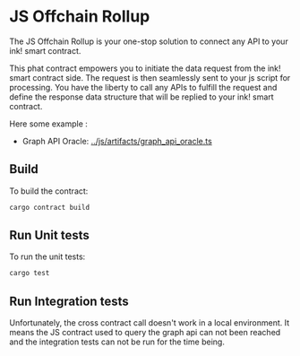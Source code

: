 # JS Offchain Rollup

The JS Offchain Rollup is your one-stop solution to connect any API to your ink! smart contract. 

This phat contract empowers you to initiate the data request from the ink! smart contract side. 
The request is then seamlessly sent to your js script for processing. 
You have the liberty to call any APIs to fulfill the request and define the response data structure that will be replied to your ink! smart contract.

Here some example :
 - Graph API Oracle: [../js/artifacts/graph_api_oracle.ts](../js/artifacts/graph_api_oracle.ts)

## Build

To build the contract:

```bash
cargo contract build
```

## Run Unit tests

To run the unit tests:

```bash
cargo test
```

## Run Integration tests

Unfortunately, the cross contract call doesn't work in a local environment.
It means the JS contract used to query the graph api can not been reached and the integration tests can not be run for the time being.  
